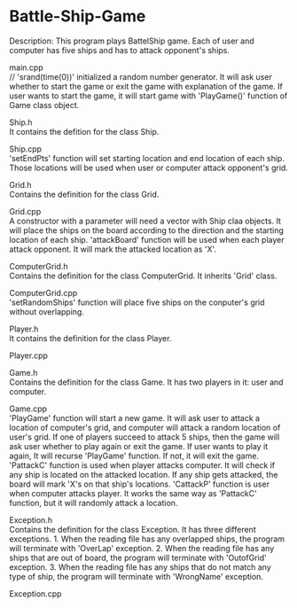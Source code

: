 # Battle-Ship-Game
Description: This program plays BattelShip game. Each of user and computer has five ships and has to attack opponent's ships.


main.cpp <br />
	// 'srand(time(0))' initialized a random number generator.
	It will ask user whether to start the game or exit the game with explanation of the game.
	If user wants to start the game, it will start game with 'PlayGame()' function of Game class object.

Ship.h <br />
	It contains the defition for the class Ship.

Ship.cpp <br />
	'setEndPts' function will set starting location and end location of each ship.
	Those locations will be used when user or computer attack opponent's grid.

Grid.h <br />
	Contains the definition for the class Grid.

Grid.cpp <br />
	A constructor with a parameter will need a vector with Ship claa objects.
	It will place the ships on the board according to the direction and the starting location of each ship.
	'attackBoard' function will be used when each player attack opponent.
	It will mark the attacked location as 'X'.

ComputerGrid.h <br /> 
	Contains the definition for the class ComputerGrid.
	It inherits 'Grid' class.

ComputerGrid.cpp <br />
	'setRandomShips' function will place five ships on the conputer's grid without overlapping.

Player.h <br />
	It contains the definition for the class Player.

Player.cpp <br />

Game.h <br />
	Contains the definition for the class Game.
	It has two players in it: user and computer.

Game.cpp <br />
	'PlayGame' function will start a new game.
	It will ask user to attack a location of computer's grid, and computer will attack a random location of user's grid.
	If one of players succeed to attack 5 ships, then the game will ask user whether to play again or exit the game.
	If user wants to play it again, It will recurse 'PlayGame' function. If not, it will exit the game.
	'PattackC' function is used when player attacks computer. It will check if any ship is located on the attacked location.
	If any ship gets attacked, the board will mark 'X's on that ship's locations.
	'CattackP' function is user when computer attacks player. It works the same way as 'PattackC' function, but it will randomly attack a location.
	
Exception.h <br />
	Contains the definition for the class Exception.
	It has three different exceptions.
	1. When the reading file has any overlapped ships, the program will terminate with 'OverLap' exception.
	2. When the reading file has any ships that are out of board, the program will terminate with 'OutofGrid' exception.
	3. When the reading file has any ships that do not match any type of ship, the program will terminate with 'WrongName' exception.

Exception.cpp <br />
